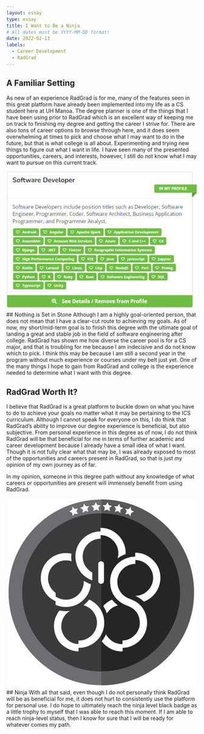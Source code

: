 ```yaml
---
layout: essay
type: essay
title: I Want to Be a Ninja
# All dates must be YYYY-MM-DD format!
date: 2022-02-13
labels:
  - Career Development
  - RadGrad
---
```


## A Familiar Setting
As new of an experience RadGrad is for me, many of the features seen in this great platform have already been implemented into my life as a CS student here at UH Manoa. The degree planner is one of the things that I have been using prior to RadGrad which is an excellent way of keeping me on track to finishing my degree and getting the career I strive for. There are also tons of career options to browse through here, and it does seem overwhelming at times to pick and choose what I may want to do in the future, but that is what college is all about. Experimenting and trying new things to figure out what I want in life. I have seen many of the presented opportunities, careers, and interests, however, I still do not know what I may want to pursue on this current track. 

<img class="ui medium floated image" src="../images/career.png">
## Nothing is Set in Stone
Although I am a highly goal-oriented person, that does not mean that I have a clear-cut route to achieving my goals. As of now, my short/mid-term goal is to finish this degree with the ultimate goal of landing a great and stable job in the field of software engineering after college. RadGrad has shown me how diverse the career pool is for a CS major, and that is troubling for me because I am indecisive and do not know which to pick. I think this may be because I am still a second year in the program without much experience or courses under my belt just yet. One of the many things I hope to gain from RadGrad and college is the experience needed to determine what I want with this degree. 

## RadGrad Worth It?
I believe that RadGrad is a great platform to buckle down on what you have to do to achieve your goals no matter what it may be pertaining to the ICS curriculum. Although I cannot speak for everyone on this, I do think that RadGrad’s ability to improve our degree experience is beneficial, but also subjective. From personal experience in this degree as of now, I do not think RadGrad will be that beneficial for me in terms of further academic and career development because I already have a small idea of what I want. Though it is not fully clear what that may be, I was already exposed to most of the opportunities and careers present in RadGrad, so that is just my opinion of my own journey as of far. 

In my opinion, someone in this degree path without any knowledge of what careers or opportunities are present will immensely benefit from using RadGrad. 

<img class="ui small left floated image" src="../images/ninja.png">
## Ninja 
With all that said, even though I do not personally think RadGrad will be as beneficial for me, it does not hurt to consistently use the platform for personal use. I do hope to ultimately reach the ninja level black badge as a little trophy to myself that I was able to reach this moment. If I am able to reach ninja-level status, then I know for sure that I will be ready for whatever comes my path.  

